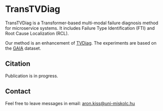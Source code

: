 # TransTVDiag

TransTVDiag is a Transformer-based multi-modal failure diagnosis method for microservice systems. It includes Failure Type Identification (FTI) and Root Cause Localization (RCL).

Our method is an enhancement of [TVDiag](https://github.com/WHU-AISE/TVDiag). The experiments are based on the [GAIA](https://github.com/CloudWise-OpenSource/GAIA-DataSet) dataset.

## Citation

Publication is in progress.

## Contact

Feel free to leave messages in email: aron.kiss@uni-miskolc.hu
